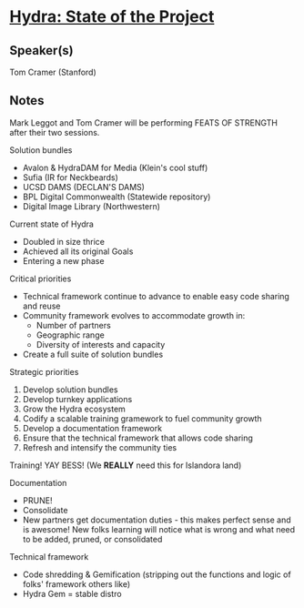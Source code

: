 [Hydra: State of the Project](http://or2013.net/sessions/hydra-state-project)
===

Speaker(s)
---

Tom Cramer (Stanford)

Notes
---

Mark Leggot and Tom Cramer will be performing FEATS OF STRENGTH after their two sessions.

Solution bundles
  
* Avalon & HydraDAM for Media (Klein's cool stuff)
* Sufia (IR for Neckbeards)
* UCSD DAMS (DECLAN'S DAMS)
* BPL Digital Commonwealth (Statewide repository)
* Digital Image Library (Northwestern)

Current state of Hydra

* Doubled in size thrice
* Achieved all its original Goals
* Entering a new phase

Critical priorities

* Technical framework continue to advance to enable easy code sharing and reuse
* Community framework evolves to accommodate growth in:
  * Number of partners
  * Geographic range
  * Diversity of interests and capacity
* Create a full suite of solution bundles

Strategic priorities

1. Develop solution bundles
2. Develop turnkey applications
3. Grow the Hydra ecosystem
4. Codify a scalable training gramework to fuel community growth
5. Develop a documentation framework
6. Ensure that the technical framework that allows code sharing
7. Refresh and intensify the community ties

Training! YAY BESS! (We **REALLY** need this for Islandora land)

Documentation

* PRUNE!
* Consolidate
* New partners get documentation duties - this makes perfect sense and is awesome! New folks learning will notice what is wrong and what need to be added, pruned, or consolidated

Technical framework

* Code shredding & Gemification (stripping out the functions and logic of folks' framework others like)
* Hydra Gem = stable distro
